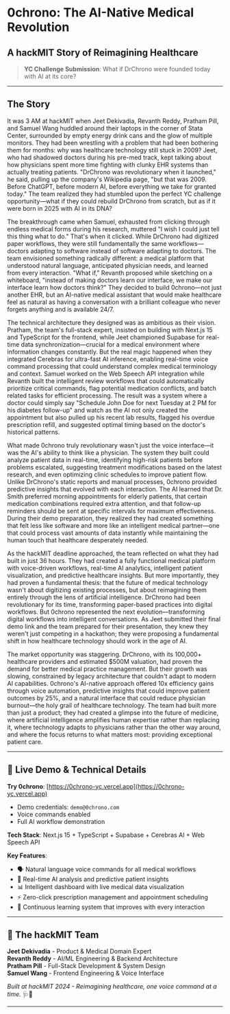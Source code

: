 
# 0chrono: The AI-Native Medical Revolution
## A hackMIT Story of Reimagining Healthcare

> **YC Challenge Submission**: What if DrChrono were founded today with AI at its core?

---

## The Story

It was 3 AM at hackMIT when Jeet Dekivadia, Revanth Reddy, Pratham Pill, and Samuel Wang huddled around their laptops in the corner of Stata Center, surrounded by empty energy drink cans and the glow of multiple monitors. They had been wrestling with a problem that had been bothering them for months: why was healthcare technology still stuck in 2009? Jeet, who had shadowed doctors during his pre-med track, kept talking about how physicians spent more time fighting with clunky EHR systems than actually treating patients. "DrChrono was revolutionary when it launched," he said, pulling up the company's Wikipedia page, "but that was 2009. Before ChatGPT, before modern AI, before everything we take for granted today." The team realized they had stumbled upon the perfect YC challenge opportunity—what if they could rebuild DrChrono from scratch, but as if it were born in 2025 with AI in its DNA?

The breakthrough came when Samuel, exhausted from clicking through endless medical forms during his research, muttered "I wish I could just tell this thing what to do." That's when it clicked. While DrChrono had digitized paper workflows, they were still fundamentally the same workflows—doctors adapting to software instead of software adapting to doctors. The team envisioned something radically different: a medical platform that understood natural language, anticipated physician needs, and learned from every interaction. "What if," Revanth proposed while sketching on a whiteboard, "instead of making doctors learn our interface, we make our interface learn how doctors think?" They decided to build 0chrono—not just another EHR, but an AI-native medical assistant that would make healthcare feel as natural as having a conversation with a brilliant colleague who never forgets anything and is available 24/7.

The technical architecture they designed was as ambitious as their vision. Pratham, the team's full-stack expert, insisted on building with Next.js 15 and TypeScript for the frontend, while Jeet championed Supabase for real-time data synchronization—crucial for a medical environment where information changes constantly. But the real magic happened when they integrated Cerebras for ultra-fast AI inference, enabling real-time voice command processing that could understand complex medical terminology and context. Samuel worked on the Web Speech API integration while Revanth built the intelligent review workflows that could automatically prioritize critical commands, flag potential medication conflicts, and batch related tasks for efficient processing. The result was a system where a doctor could simply say "Schedule John Doe for next Tuesday at 2 PM for his diabetes follow-up" and watch as the AI not only created the appointment but also pulled up his recent lab results, flagged his overdue prescription refill, and suggested optimal timing based on the doctor's historical patterns.

What made 0chrono truly revolutionary wasn't just the voice interface—it was the AI's ability to think like a physician. The system they built could analyze patient data in real-time, identifying high-risk patients before problems escalated, suggesting treatment modifications based on the latest research, and even optimizing clinic schedules to improve patient flow. Unlike DrChrono's static reports and manual processes, 0chrono provided predictive insights that evolved with each interaction. The AI learned that Dr. Smith preferred morning appointments for elderly patients, that certain medication combinations required extra attention, and that follow-up reminders should be sent at specific intervals for maximum effectiveness. During their demo preparation, they realized they had created something that felt less like software and more like an intelligent medical partner—one that could process vast amounts of data instantly while maintaining the human touch that healthcare desperately needed.

As the hackMIT deadline approached, the team reflected on what they had built in just 36 hours. They had created a fully functional medical platform with voice-driven workflows, real-time AI analytics, intelligent patient visualization, and predictive healthcare insights. But more importantly, they had proven a fundamental thesis: that the future of medical technology wasn't about digitizing existing processes, but about reimagining them entirely through the lens of artificial intelligence. DrChrono had been revolutionary for its time, transforming paper-based practices into digital workflows. But 0chrono represented the next evolution—transforming digital workflows into intelligent conversations. As Jeet submitted their final demo link and the team prepared for their presentation, they knew they weren't just competing in a hackathon; they were proposing a fundamental shift in how healthcare technology should work in the age of AI.

The market opportunity was staggering. DrChrono, with its 100,000+ healthcare providers and estimated $500M valuation, had proven the demand for better medical practice management. But their growth was slowing, constrained by legacy architecture that couldn't adapt to modern AI capabilities. 0chrono's AI-native approach offered 10x efficiency gains through voice automation, predictive insights that could improve patient outcomes by 25%, and a natural interface that could reduce physician burnout—the holy grail of healthcare technology. The team had built more than just a product; they had created a glimpse into the future of medicine, where artificial intelligence amplifies human expertise rather than replacing it, where technology adapts to physicians rather than the other way around, and where the focus returns to what matters most: providing exceptional patient care.

---

## 🚀 Live Demo & Technical Details

**Try 0chrono**: [https://0chrono-yc.vercel.app](https://0chrono-yc.vercel.app)
- Demo credentials: `demo@0chrono.com`
- Voice commands enabled
- Full AI workflow demonstration

**Tech Stack**: Next.js 15 + TypeScript + Supabase + Cerebras AI + Web Speech API

**Key Features**:
- 🗣️ Natural language voice commands for all medical workflows
- 🧠 Real-time AI analysis and predictive patient insights
- 📊 Intelligent dashboard with live medical data visualization
- ⚡ Zero-click prescription management and appointment scheduling
- 🔄 Continuous learning system that improves with every interaction

---

## 🤝 The hackMIT Team

**Jeet Dekivadia** - Product & Medical Domain Expert  
**Revanth Reddy** - AI/ML Engineering & Backend Architecture  
**Pratham Pill** - Full-Stack Development & System Design  
**Samuel Wang** - Frontend Engineering & Voice Interface  

*Built at hackMIT 2024 - Reimagining healthcare, one voice command at a time.* 🩺🤖

---
